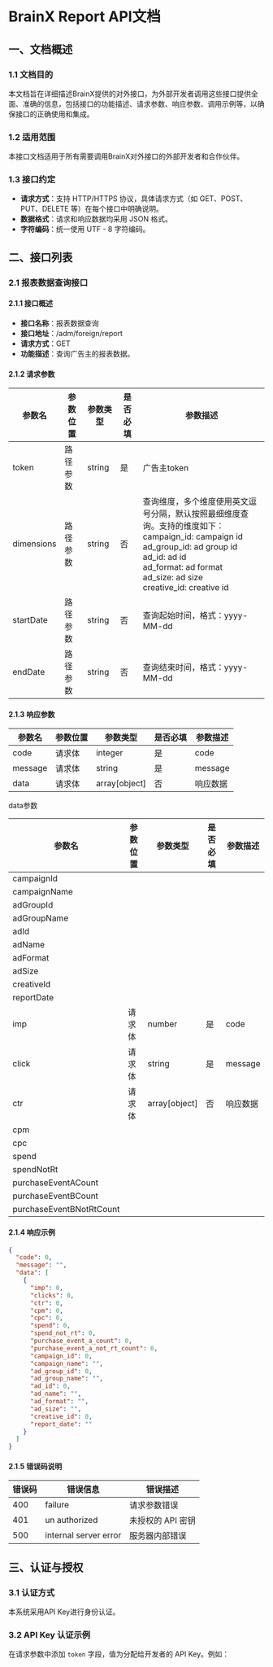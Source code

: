 # BrainX Report API文档
## 一、文档概述
### 1.1 文档目的
本文档旨在详细描述BrainX提供的对外接口，为外部开发者调用这些接口提供全面、准确的信息，包括接口的功能描述、请求参数、响应参数、调用示例等，以确保接口的正确使用和集成。
### 1.2 适用范围
本接口文档适用于所有需要调用BrainX对外接口的外部开发者和合作伙伴。
### 1.3 接口约定
- **请求方式**：支持 HTTP/HTTPS 协议，具体请求方式（如 GET、POST、PUT、DELETE 等）在每个接口中明确说明。
- **数据格式**：请求和响应数据均采用 JSON 格式。
- **字符编码**：统一使用 UTF - 8 字符编码。
## 二、接口列表
### 2.1 报表数据查询接口
#### 2.1.1 接口概述
- **接口名称**：报表数据查询
- **接口地址**：/adm/foreign/report
- **请求方式**：GET
- **功能描述**：查询广告主的报表数据。
#### 2.1.2 请求参数

| 参数名        | 参数位置 | 参数类型   | 是否必填 | 参数描述                                                                                                                                                                                   |
| ---------- | ---- | ------ | ---- | -------------------------------------------------------------------------------------------------------------------------------------------------------------------------------------- |
| token      | 路径参数 | string | 是    | 广告主token                                                                                                                                                                               |
| dimensions | 路径参数 | string | 否    | 查询维度，多个维度使用英文逗号分隔，默认按照最细维度查询。支持的维度如下：<br>campaign_id: campaign id<br>ad_group_id: ad group id<br>ad_id:  ad id<br>ad_format: ad format<br>ad_size: ad size<br>creative_id: creative id |
| startDate  | 路径参数 | string | 否    | 查询起始时间，格式：yyyy-MM-dd                                                                                                                                                                   |
| endDate    | 路径参数 | string | 否    | 查询结束时间，格式：yyyy-MM-dd                                                                                                                                                                   |

#### 2.1.3 响应参数

| 参数名     | 参数位置 | 参数类型          | 是否必填 | 参数描述    |
| ------- | ---- | ------------- | ---- | ------- |
| code    | 请求体  | integer       | 是    | code    |
| message | 请求体  | string        | 是    | message |
| data    | 请求体  | array[object] | 否    | 响应数据    |

data参数

| 参数名                   | 参数位置 | 参数类型      | 是否必填 | 参数描述 |
| ------------------------ | -------- | ------------- | -------- | -------- |
| campaignId               |          |               |          |          |
| campaignName             |          |               |          |          |
| adGroupId                |          |               |          |          |
| adGroupName              |          |               |          |          |
| adId                     |          |               |          |          |
| adName                   |          |               |          |          |
| adFormat                 |          |               |          |          |
| adSize                   |          |               |          |          |
| creativeId               |          |               |          |          |
| reportDate               |          |               |          |          |
| imp                      | 请求体   | number        | 是       | code     |
| click                    | 请求体   | string        | 是       | message  |
| ctr                      | 请求体   | array[object] | 否       | 响应数据 |
| cpm                      |          |               |          |          |
| cpc                      |          |               |          |          |
| spend                    |          |               |          |          |
| spendNotRt               |          |               |          |          |
| purchaseEventACount      |          |               |          |          |
| purchaseEventBCount      |          |               |          |          |
| purchaseEventBNotRtCount |          |               |          |          |
#### 2.1.4 响应示例
```json
{
  "code": 0,
  "message": "",
  "data": [
    {
      "imp": 0,
      "clicks": 0,
      "ctr": 0,
      "cpm": 0,
      "cpc": 0,
      "spend": 0,
      "spend_not_rt": 0,
      "purchase_event_a_count": 0,
      "purchase_event_a_not_rt_count": 0,
      "campaign_id": 0,
      "campaign_name": "",
      "ad_group_id": 0,
      "ad_group_name": "",
      "ad_id": 0,
      "ad_name": "",
      "ad_format": "",
      "ad_size": "",
      "creative_id": 0,
      "report_date": ""
    }
  ]
}
```
#### 2.1.5 错误码说明

| 错误码 | 错误信息                  | 错误描述        |
| --- | --------------------- | ----------- |
| 400 | failure               | 请求参数错误      |
| 401 | un authorized         | 未授权的 API 密钥 |
| 500 | internal server error | 服务器内部错误     |
## 三、认证与授权

### 3.1 认证方式
本系统采用API Key进行身份认证。
### 3.2 API Key 认证示例
在请求参数中添加 `token` 字段，值为分配给开发者的 API Key。例如：